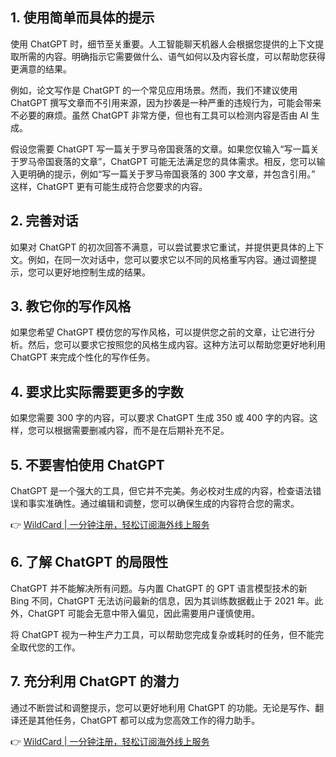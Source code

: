 ## 1. 使用简单而具体的提示

使用 ChatGPT 时，细节至关重要。人工智能聊天机器人会根据您提供的上下文提取所需的内容。明确指示它需要做什么、语气如何以及内容长度，可以帮助您获得更满意的结果。

例如，论文写作是 ChatGPT 的一个常见应用场景。然而，我们不建议使用 ChatGPT 撰写文章而不引用来源，因为抄袭是一种严重的违规行为，可能会带来不必要的麻烦。虽然 ChatGPT 非常方便，但也有工具可以检测内容是否由 AI 生成。

假设您需要 ChatGPT 写一篇关于罗马帝国衰落的文章。如果您仅输入“写一篇关于罗马帝国衰落的文章”，ChatGPT 可能无法满足您的具体需求。相反，您可以输入更明确的提示，例如“写一篇关于罗马帝国衰落的 300 字文章，并包含引用。” 这样，ChatGPT 更有可能生成符合您要求的内容。

## 2. 完善对话

如果对 ChatGPT 的初次回答不满意，可以尝试要求它重试，并提供更具体的上下文。例如，在同一次对话中，您可以要求它以不同的风格重写内容。通过调整提示，您可以更好地控制生成的结果。

## 3. 教它你的写作风格

如果您希望 ChatGPT 模仿您的写作风格，可以提供您之前的文章，让它进行分析。然后，您可以要求它按照您的风格生成内容。这种方法可以帮助您更好地利用 ChatGPT 来完成个性化的写作任务。

## 4. 要求比实际需要更多的字数

如果您需要 300 字的内容，可以要求 ChatGPT 生成 350 或 400 字的内容。这样，您可以根据需要删减内容，而不是在后期补充不足。

## 5. 不要害怕使用 ChatGPT

ChatGPT 是一个强大的工具，但它并不完美。务必校对生成的内容，检查语法错误和事实准确性。通过编辑和调整，您可以确保生成的内容符合您的需求。

👉 [WildCard | 一分钟注册，轻松订阅海外线上服务](https://bit.ly/bewildcard)

## 6. 了解 ChatGPT 的局限性

ChatGPT 并不能解决所有问题。与内置 ChatGPT 的 GPT 语言模型技术的新 Bing 不同，ChatGPT 无法访问最新的信息，因为其训练数据截止于 2021 年。此外，ChatGPT 可能会无意中带入偏见，因此需要用户谨慎使用。

将 ChatGPT 视为一种生产力工具，可以帮助您完成复杂或耗时的任务，但不能完全取代您的工作。

## 7. 充分利用 ChatGPT 的潜力

通过不断尝试和调整提示，您可以更好地利用 ChatGPT 的功能。无论是写作、翻译还是其他任务，ChatGPT 都可以成为您高效工作的得力助手。

👉 [WildCard | 一分钟注册，轻松订阅海外线上服务](https://bit.ly/bewildcard)